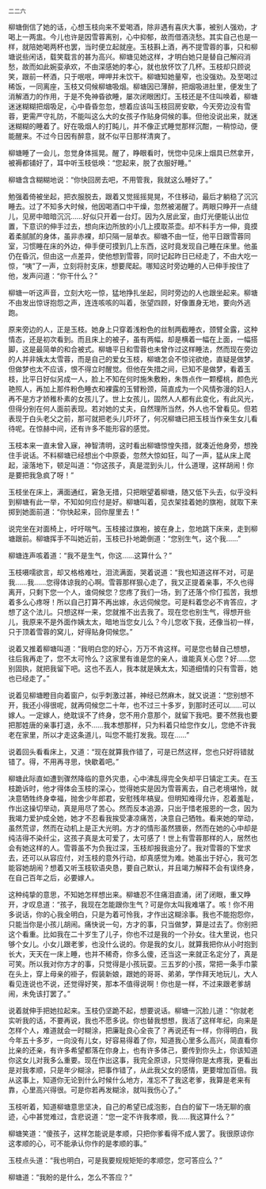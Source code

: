     二二六 

   柳塘倒信了她的话，心想玉枝向来不爱喝酒，除非遇有喜庆大事，被别人强劝，才喝上一两盅。今儿也许是因雪蓉离别，心中抑郁，故而借酒浇愁。其实自己也是一样，就陪她喝两杯也罢，当时便立起就座。玉枝斟上酒，再不提雪蓉的事，只和柳塘说些闲话，载笑载言的甚为高兴。柳塘见她这样，才明白她只是替自己解闷消愁，故而如此婉娈承欢，不由深感她的孝心，就也放怀饮了几杯。玉枝却只顾说笑，跟前一杯酒，只于呡呡，呷呷并未饮干。柳塘知她量窄，也没强劝。及至喝过稀饭，一同离座，玉枝又伺候柳塘吸烟。柳塘因已薄醉，把烟吸进肚里，便发生了消解酒力的作用，于是不免神昏欲睡，屡次闭眼困灯。玉枝还是不住叫唤着，柳塘迷迷糊糊把烟吸足，心中昏昏忽忽，想着应该叫玉枝回房安歇，今天旁边没有雪蓉，更需严守礼防，不能叫这么大的女孩子作贴身伺候的事。但他没说出来，就迷迷糊糊的睡着了。好在吸烟人的打盹儿，并不像正式睡觉那样沉酣，一稍惊动，便能醒来。不过今日因有醉意，就不似平日那样清爽了。

   柳塘睡了一会儿，忽觉身体摇晃。醒了，睁眼看时，恍惚中见床上烟具已然拿开，被褥都铺好了，耳中听玉枝低唤：“您起来，脱了衣服好睡。”

   柳塘含含糊糊地说：“你快回房去吧，不用管我，我就这么睡好了。”

   勉强着倚被坐起，把衣服脱去，跟着又觉摇摇晃晃，不住移动，最后才躺稳了沉沉睡去。过了不知多大时候，他因喝酒口中干燥，忽然被渴醒了。两眼只睁开一点缝儿，见房中暗暗沉沉……好似只开着一台灯。因为久居此室，由灯光便能认出位置，下意识的伸手过去，想向床边所放的小几上摸取茶壶。却不料手方一伸，竟摸着柔腻腻的身体，虽非赤裸，却只隔一层单衣。柳塘不由一怔，他平日跟雪蓉同室，习惯睡在床的外边，伸手便可摸到几上东西，这时竟发现自己睡在床里。他虽仍在昏沉，但由这一点差异，使他想到雪蓉，同时记起昨日已经走了，不由大吃一惊，“咦”了一声，立刻将肘支床，想要爬起。哪知这时旁边睡的人已伸手按住了他，发声问道：“你干什么？”

   柳塘一听这声音，立刻大吃一惊，猛地挣扎坐起，同时旁边的人也跟坐起来。柳塘不由发出惊讶抱怨之声，连连咳咳的叫着，张望四顾，好像置身无地，要向外逃跑。

   原来旁边的人，正是玉枝。她身上只穿着浅粉色的丝制两截睡衣，颈臂全露，这种情态，还是初次看到。而且床上的被子，虽有两幅，却是横着一幅在上面，一幅搭脚，这是最简单的和合被式。柳塘平日和雪蓉也未曾作过这样睡法，然而现在旁边的人并非姨太太雪蓉，而是自己的爱女玉枝，柳塘怎会不惊诧欲绝，直疑是做梦。但做梦也太不应该，恨不得立时醒觉。但他在失措之间，已知不是做梦，看着玉枝，比平日好似另成一人，脸上不知在何时施朱敷粉，朱唇点作一颗樱桃，颜色光艳照人，再加上那件粉色睡衣和裸露的玉臂粉颈，简直成为一个风情弥漫的妇人，再不是方才娇稚朴素的女孩儿了。世上女孩儿，固然人人都有此变化，有此风光，但得分别在何人面前表现。若对她的丈夫，自然理所当然，外人也不曾看见。但若表现于白头老父之前，那可就把老头儿吓坏了，何况柳塘已把玉枝当作亲生女儿看待呢。在惊赫中间，还有许多不能形容的感觉。

   玉枝本来一直未曾入寐，神智清明，这时看出柳塘惊惶失措，就凑近他身旁，想挽住手说话。不料柳塘已经想出个中原委，忽然大惊如狂，叫了一声，猛从床上爬起，滚落地下，顿足叫道：“你这孩子，真是混到头儿，什么道理，这样胡闹！你是要把我急疯了呀！”

   玉枝坐在床上，满面通红，窘急无措，只把眼望着柳塘，随又低下头去，似乎没料到柳塘有此一举，不知如何应付是好。柳塘叫着，见衣架挂着她的旗袍，就取下来掷到她面前道：“你快起来，回你屋里去！”

   说完坐在对面椅上，吁吁喘气。玉枝接过旗袍，披在身上，忽地跳下床来，走到柳塘跟前。柳塘挥手不叫她近前，玉枝已扑地跪倒道：“您别生气，这个我……”

   柳塘连声咳着道：“我不是生气，你这……这算什么？”

   玉枝嗫嚅欲言，却又格格难吐，泪流满面，哭着说道：“我也知道这样不对，可是我……我……您得体谅我的心啊。雪蓉那样狠心走了，我又正提着亲事，不久也得离开，只剩下您一个人，谁伺候您？您疼了我们一场，到了还落个伶仃孤苦，我想着多么心疼呀！所以自己打算不再出嫁，永远伺候您。可是料着您必不肯答应，才想了这个法儿。只想这样一来，您就推不出去我了。现在您也别生气，得想开些儿，我原来不是外面作姨太太，暗地当您女儿么？今儿您收下我，还像当初一样，只于顶着雪蓉的窝儿，好得贴身伺候您。”

   说着又推着柳塘叫道：“我明白您的好心，万万不肯这样。可是您也替自己想想，往后我再走了，您不太可怜么？这家里有谁是您的亲人，谁能真关心您？好……您别固执，就把我留下吧。这也不丟人，我本就是姨太太，知道细情的只有雪蓉，她也已经走了。”

   说着见柳塘瞪目向着窗户，似乎刺激过甚，神经已然麻木，就又说道：“您别想不开，我还小得很呢，就再伺候您二十年，也不过三十多岁，到那时还可以……可以嫁人。一定嫁人，绝耽误不了终身，您不用介意那个，就留下我吧。要不然我也要把那姓唐的亲事打退，永不……我本想那样，只为料着只给您作女儿，您绝不许我老在家里，所以才走这条道儿，叫您不能打发我。现在……”

   说着回头看看床上，又道：“现在就算我作错了，可是已然这样，您也只好将错就错了。得，不用再寻思，快歇着吧。”

   柳塘此际直如遭到骤然降临的意外灾患，心中沸乱得完全失却平日镇定工夫。在玉枝跪诉时，他才得体会玉枝的深心，觉得她实是因为雪蓉离去，自己老境堪怜，就决意牺牲终身幸福，抛舍少年郎君，安慰残年槁叟。但明知难得允许，忍着羞耻，作出这操切举动，真是用尽了苦心。然而反本追源，只出于惜老报恩的一念，因为我竭力爱护成全她，她才不忍看我挨受凄凉痛苦，决意自己牺牲。看来她的举动，虽然荒谬，然而在动机上是正大光明。方才的情形虽然猥亵，然而在她的心中却是纯洁得不染纤尘，这孩子真是太可爱了，太可感了！世上有雪蓉那样的人，居然也会有她这样的人。雪蓉虽不为负我过深，玉枝却报我逾分了。我对雪蓉的下堂求去，还可以从容应付，对玉枝的意外行动，却真感觉为难。她虽出于好心，我可怎能容她胡闹？想着又听玉枝软语央恳，要自己默认，并且竭力解释不会有误终身，在自己百年之后，必要嫁人。

   这种纯挚的意思，不知她怎样想出来。柳塘忍不住痛泪直涌，闭了闭眼，重又睁开，才叹息道：“孩子，我现在怎能跟你生气？可是你太叫我难堪了。咳！你不用多说话，你的心我全明白，只是为着可怜我，才作出这糊涂事。我也不能抱怨你，只能当你是小孩儿胡闹。痛快说一句，方才的事，只当做梦，算是过去了。你别把这个看重。比如我在二十岁生了儿子，你也不过是我的一个孙女。往大里说，也只够个女儿。小女儿跟老爹，也没什么说的。你是我的女儿，就算我把你从小时抱到长大，天天在一床上睡，也并不稀奇，你多么傻，还当这一来就正名定分了，真是可笑。所以我对你方才的事，只觉得是小孩玩耍。三五岁的小孩，常把一条手巾蒙在头上，穿上母亲的褂子，假装新娘，跟她的哥哥、弟弟，学作拜天地玩儿，大人看见连说也不说，还觉得好笑，那本不值得说啊！你也是一样，不过来跟老爹胡闹，未免该打罢了。”

   说着就伸手把她拉起来。玉枝仍坚跪不起，想要说话。柳塘一沉脸儿道：“你就老实听我的话，不要再说，我也不愿多说。你也替我想想，我活了这样年纪，向来是怎样个人，难道就会一时糊涂，把廉耻良心全丧了？再说还有一样，你得明白，我今年五十多岁，一向没有儿女，好容易得着了你，知道我心里多么高兴，简直看你比亲的还亲，有许多希望都落在你身上，也有许多体己，要传到你头上，你该知道你这女儿对我多么重要。现在作出这事，我完全原谅，只觉得你是太疼我，更看出是对我孝顺，只是年少糊涂，把事作错了，从此我父女的感情，更要增加百倍。我从这事上，知道你无论到什么时候什么地方，准忘不了我这老爹，我算是老来有靠，心里高兴得很。可是你若再发糊涂，就叫我伤心了。”

   玉枝听着，知道柳塘意思坚决，自己的希望已成泡影，白白的留下一场无聊的痕迹，心中甚觉难过，含悲说道：“您一定不许我孝顺，我……我这算什么？”

   柳塘笑道：“傻孩子，这样怎能说是孝顺，只把你爹看得不成人罢了。我很原谅你这孝顺的心，可不能承认你作的是孝顺的事。”

   玉枝点头道：“我也明白，可是我要规规矩矩的孝顺您，您可答应么？”

   柳塘道：“我盼的是什么，怎么不答应？”

